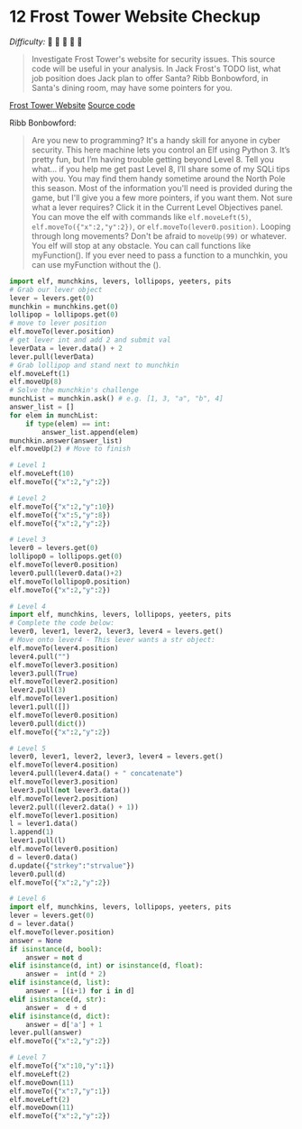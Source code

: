 # 12 Frost Tower Website Checkup

_Difficulty:_  :evergreen_tree: :evergreen_tree: :evergreen_tree:
                   :evergreen_tree: :evergreen_tree:

> Investigate Frost Tower's website for security issues. This source code will
> be useful in your analysis. In Jack Frost's TODO list, what job position does
> Jack plan to offer Santa? Ribb Bonbowford, in Santa's dining room, may have
> some pointers for you.

[Frost Tower Website](https://staging.jackfrosttower.com/)
[Source code](https://download.holidayhackchallenge.com/2021/frosttower-web.zip)

Ribb Bonbowford:

> Are you new to programming? It's a handy skill for anyone in cyber security.
> This here machine lets you control an Elf using Python 3. It’s pretty fun, but
> I’m having trouble getting beyond Level 8. Tell you what… if you help me get
> past Level 8, I’ll share some of my SQLi tips with you. You may find them
> handy sometime around the North Pole this season. Most of the information
> you'll need is provided during the game, but I'll give you a few more
> pointers, if you want them. Not sure what a lever requires? Click it in the
> Current Level Objectives panel. You can move the elf with commands like
> `elf.moveLeft(5)`, `elf.moveTo({"x":2,"y":2})`, or `elf.moveTo(lever0.position)`.
> Looping through long movements? Don't be afraid to `moveUp(99)` or whatever. You
> elf will stop at any obstacle. You can call functions like myFunction(). If
> you ever need to pass a function to a munchkin, you can use myFunction without
> the ().

```python
import elf, munchkins, levers, lollipops, yeeters, pits
# Grab our lever object
lever = levers.get(0)
munchkin = munchkins.get(0)
lollipop = lollipops.get(0)
# move to lever position
elf.moveTo(lever.position)
# get lever int and add 2 and submit val
leverData = lever.data() + 2
lever.pull(leverData)
# Grab lollipop and stand next to munchkin
elf.moveLeft(1)
elf.moveUp(8)
# Solve the munchkin's challenge
munchList = munchkin.ask() # e.g. [1, 3, "a", "b", 4]
answer_list = []
for elem in munchList:
    if type(elem) == int:
        answer_list.append(elem)
munchkin.answer(answer_list)
elf.moveUp(2) # Move to finish
```

```python
# Level 1
elf.moveLeft(10)
elf.moveTo({"x":2,"y":2})

# Level 2
elf.moveTo({"x":2,"y":10})
elf.moveTo({"x":5,"y":8})
elf.moveTo({"x":2,"y":2})

# Level 3
lever0 = levers.get(0)
lollipop0 = lollipops.get(0)
elf.moveTo(lever0.position)
lever0.pull(lever0.data()+2)
elf.moveTo(lollipop0.position)
elf.moveTo({"x":2,"y":2})

# Level 4
import elf, munchkins, levers, lollipops, yeeters, pits
# Complete the code below:
lever0, lever1, lever2, lever3, lever4 = levers.get()
# Move onto lever4 - This lever wants a str object:
elf.moveTo(lever4.position)
lever4.pull("")
elf.moveTo(lever3.position)
lever3.pull(True)
elf.moveTo(lever2.position)
lever2.pull(3)
elf.moveTo(lever1.position)
lever1.pull([])
elf.moveTo(lever0.position)
lever0.pull(dict())
elf.moveTo({"x":2,"y":2})

# Level 5
lever0, lever1, lever2, lever3, lever4 = levers.get()
elf.moveTo(lever4.position)
lever4.pull(lever4.data() + " concatenate")
elf.moveTo(lever3.position)
lever3.pull(not lever3.data())
elf.moveTo(lever2.position)
lever2.pull((lever2.data() + 1))
elf.moveTo(lever1.position)
l = lever1.data()
l.append(1)
lever1.pull(l)
elf.moveTo(lever0.position)
d = lever0.data()
d.update({"strkey":"strvalue"})
lever0.pull(d)
elf.moveTo({"x":2,"y":2})

# Level 6
import elf, munchkins, levers, lollipops, yeeters, pits
lever = levers.get(0)
d = lever.data()
elf.moveTo(lever.position)
answer = None
if isinstance(d, bool):
    answer = not d
elif isinstance(d, int) or isinstance(d, float):
    answer =  int(d * 2)
elif isinstance(d, list):
    answer = [(i+1) for i in d]
elif isinstance(d, str):
    answer =  d + d
elif isinstance(d, dict):
    answer = d['a'] + 1
lever.pull(answer)
elf.moveTo({"x":2,"y":2})

# Level 7
elf.moveTo({"x":10,"y":1})
elf.moveLeft(2)
elf.moveDown(11)
elf.moveTo({"x":7,"y":1})
elf.moveLeft(2)
elf.moveDown(11)
elf.moveTo({"x":2,"y":2})
```
